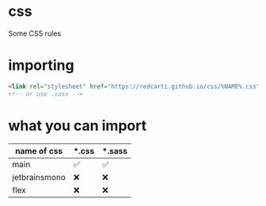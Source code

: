 # css
Some CSS rules

# importing

```html
<link rel="stylesheet" href="https://redcarti.github.io/css/%NAME%.css">
<!-- or use .sass -->
```

# what you can import

| name of css   | *.css              | *.sass             |
|---------------|--------------------|--------------------|
| main          | :white_check_mark: | :white_check_mark: |
| jetbrainsmono | :x:                | :x:                |
| flex          | :x:                | :x:                |
